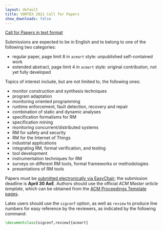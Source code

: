 ```yaml
---
layout: default
title: VORTEX 2021 Call for Papers
show_downloads: false
---
```


[Call for Papers in text format](cfp.txt)

Submissions are expected to be in English and to belong to one of the following two categories:  

* regular paper, page limit 8 in `acmart` style: unpublished self-contained work
* extended abstract, page limit 4 in `acmart` style: original contribution, not yet fully developed

Topics of interest include, but are not limited to, the following ones:

* monitor construction and synthesis techniques
* program adaptation
* monitoring oriented programming
* runtime enforcement, fault detection, recovery and repair
* combination of static and dynamic analyses
* specification formalisms for RM
* specification mining
* monitoring concurrent/distributed systems
* RM for safety and security
* RM for the Internet of Things
* industrial applications
* integrating RM, formal verification, and testing
* tool development
* instrumentation techniques for RM 
* surveys on different RM tools, formal frameworks or methodologies
* presentations of RM tools

Papers must be [submitted electronically via EasyChair](https://easychair.org/conferences/?conf=vortex2021); the submission deadline is **April 30 AoE**. Authors should use the official *ACM Master article template*, which can be obtained from the [ACM Proceedings Template pages](https://www.acm.org/publications/proceedings-template).

Latex users should use the `sigconf` option, as well as `review` to produce line numbers for easy reference by the reviewers, as indicated by the following command:
```latex
\documentclass[sigconf,review]{acmart}
```